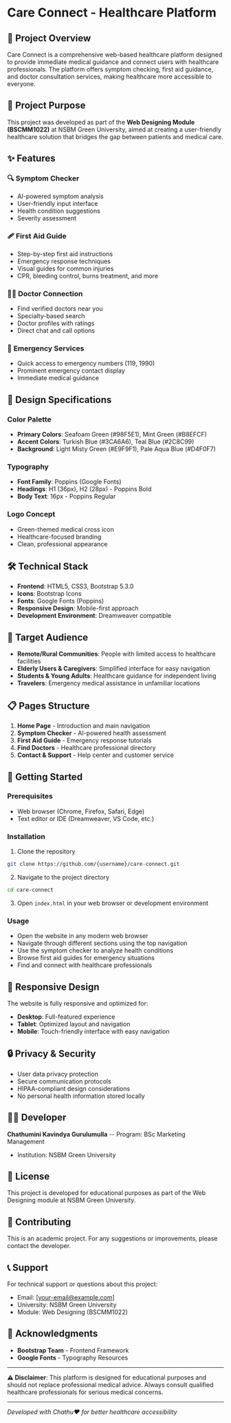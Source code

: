 # Care Connect - Healthcare Platform

## 🏥 Project Overview

Care Connect is a comprehensive web-based healthcare platform designed to provide immediate medical guidance and connect users with healthcare professionals. The platform offers symptom checking, first aid guidance, and doctor consultation services, making healthcare more accessible to everyone.

## 🎯 Project Purpose

This project was developed as part of the **Web Designing Module (BSCMM1022)** at NSBM Green University, aimed at creating a user-friendly healthcare solution that bridges the gap between patients and medical care.

## ✨ Features

### 🔍 **Symptom Checker**
- AI-powered symptom analysis
- User-friendly input interface
- Health condition suggestions
- Severity assessment

### 🩹 **First Aid Guide**
- Step-by-step first aid instructions
- Emergency response techniques
- Visual guides for common injuries
- CPR, bleeding control, burns treatment, and more

### 👨‍⚕️ **Doctor Connection**
- Find verified doctors near you
- Specialty-based search
- Doctor profiles with ratings
- Direct chat and call options

### 📱 **Emergency Services**
- Quick access to emergency numbers (119, 1990)
- Prominent emergency contact display
- Immediate medical guidance

## 🎨 Design Specifications

### **Color Palette**
- **Primary Colors**: Seafoam Green (#98F5E1), Mint Green (#B8EFCF)
- **Accent Colors**: Turkish Blue (#3CA6A6), Teal Blue (#2C8C99)
- **Background**: Light Misty Green (#E9F9F1), Pale Aqua Blue (#D4F0F7)

### **Typography**
- **Font Family**: Poppins (Google Fonts)
- **Headings**: H1 (36px), H2 (28px) - Poppins Bold
- **Body Text**: 16px - Poppins Regular

### **Logo Concept**
- Green-themed medical cross icon
- Healthcare-focused branding
- Clean, professional appearance

## 🛠️ Technical Stack

- **Frontend**: HTML5, CSS3, Bootstrap 5.3.0
- **Icons**: Bootstrap Icons
- **Fonts**: Google Fonts (Poppins)
- **Responsive Design**: Mobile-first approach
- **Development Environment**: Dreamweaver compatible

## 🎯 Target Audience

- **Remote/Rural Communities**: People with limited access to healthcare facilities
- **Elderly Users & Caregivers**: Simplified interface for easy navigation
- **Students & Young Adults**: Healthcare guidance for independent living
- **Travelers**: Emergency medical assistance in unfamiliar locations

## 📋 Pages Structure

1. **Home Page** - Introduction and main navigation
2. **Symptom Checker** - AI-powered health assessment
3. **First Aid Guide** - Emergency response tutorials
4. **Find Doctors** - Healthcare professional directory
5. **Contact & Support** - Help center and customer service

## 🚀 Getting Started

### Prerequisites
- Web browser (Chrome, Firefox, Safari, Edge)
- Text editor or IDE (Dreamweaver, VS Code, etc.)

### Installation
1. Clone the repository
```bash
git clone https://github.com/{username}/care-connect.git
```

2. Navigate to the project directory
```bash
cd care-connect
```

3. Open `index.html` in your web browser or development environment

### Usage
- Open the website in any modern web browser
- Navigate through different sections using the top navigation
- Use the symptom checker to analyze health conditions
- Browse first aid guides for emergency situations
- Find and connect with healthcare professionals

## 📱 Responsive Design

The website is fully responsive and optimized for:
- **Desktop**: Full-featured experience
- **Tablet**: Optimized layout and navigation
- **Mobile**: Touch-friendly interface with easy navigation

## 🔒 Privacy & Security

- User data privacy protection
- Secure communication protocols
- HIPAA-compliant design considerations
- No personal health information stored locally


## 👨‍💻 Developer

**Chathumini Kavindya Gurulumulla**
-- Program: BSc Marketing Management
- Institution: NSBM Green University

## 📄 License

This project is developed for educational purposes as part of the Web Designing module at NSBM Green University.

## 🤝 Contributing

This is an academic project. For any suggestions or improvements, please contact the developer.

## 📞 Support

For technical support or questions about this project:
- Email: [your-email@example.com]
- University: NSBM Green University
- Module: Web Designing (BSCMM1022)

## 🙏 Acknowledgments
- **Bootstrap Team** - Frontend Framework
- **Google Fonts** - Typography Resources

---

**⚠️ Disclaimer**: This platform is designed for educational purposes and should not replace professional medical advice. Always consult qualified healthcare professionals for serious medical concerns.

---

*Developed with Chathu❤️ for better healthcare accessibility*
